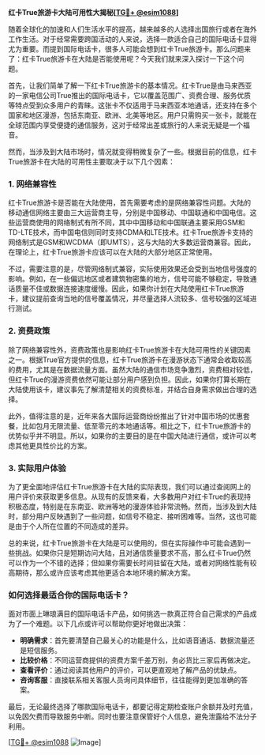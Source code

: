 **红卡True旅游卡大陆可用性大揭秘[[TG💪+ @esim1088](https://t.me/s/esim1088)]**

随着全球化的加速和人们生活水平的提高，越来越多的人选择出国旅行或者在海外工作生活。对于经常需要跨国活动的人来说，选择一款适合自己的国际电话卡显得尤为重要。而提到国际电话卡，很多人可能会想到红卡True旅游卡。那么问题来了：红卡True旅游卡在大陆是否能使用呢？今天我们就来深入探讨一下这个问题。

首先，让我们简单了解一下红卡True旅游卡的基本情况。红卡True是由马来西亚的一家电信公司True推出的国际电话卡，它以覆盖范围广、资费合理、服务优质等特点受到众多用户的青睐。这张卡不仅适用于马来西亚本地通话，还支持在多个国家和地区漫游，包括东南亚、欧洲、北美等地区。用户只需购买一张卡，就能在全球范围内享受便捷的通信服务，这对于经常出差或旅行的人来说无疑是一个福音。

然而，当涉及到大陆市场时，情况就变得稍微复杂了一些。根据目前的信息，红卡True旅游卡在大陆的可用性主要取决于以下几个因素：

### **1. 网络兼容性**
红卡True旅游卡是否能在大陆使用，首先需要考虑的是网络兼容性问题。大陆的移动通信网络主要由三大运营商主导，分别是中国移动、中国联通和中国电信。这些运营商使用的网络制式有所不同，其中中国移动和中国联通主要采用GSM和TD-LTE技术，而中国电信则同时支持CDMA和LTE技术。红卡True旅游卡支持的网络制式是GSM和WCDMA（即UMTS），这与大陆的大多数运营商兼容。因此，在理论上，红卡True旅游卡应该可以在大陆的大部分地区正常使用。

不过，需要注意的是，尽管网络制式兼容，实际使用效果还会受到当地信号强度的影响。例如，在一些偏远地区或者建筑物密集的地方，信号可能不够稳定，导致通话质量不佳或数据连接速度缓慢。因此，如果你计划在大陆使用红卡True旅游卡，建议提前查询当地的信号覆盖情况，并尽量选择人流较多、信号较强的区域进行测试。

### **2. 资费政策**
除了网络兼容性外，资费政策也是影响红卡True旅游卡在大陆可用性的关键因素之一。根据True官方提供的信息，红卡True旅游卡在漫游状态下通常会收取较高的费用，尤其是在数据流量方面。虽然大陆的通信市场竞争激烈，资费相对较低，但红卡True的漫游资费依然可能让部分用户感到负担。因此，如果你打算长期在大陆使用该卡，建议事先了解清楚相关的资费标准，并结合自身需求做出合理的选择。

此外，值得注意的是，近年来各大国际运营商纷纷推出了针对中国市场的优惠套餐，比如包月无限流量、低至零元的本地通话等。相比之下，红卡True旅游卡的优势似乎并不明显。所以，如果你的主要目的是在中国大陆进行通信，或许可以考虑其他更具性价比的方案。

### **3. 实际用户体验**
为了更全面地评估红卡True旅游卡在大陆的实际表现，我们可以通过查阅网上的用户评价来获取更多信息。从现有的反馈来看，大多数用户对红卡True的表现持积极态度，特别是在东南亚、欧洲等地的漫游体验非常流畅。然而，当涉及到大陆时，部分用户反映遇到了一些问题，如信号不稳定、接听困难等。当然，这也可能是由于个人所在位置的不同造成的差异。

总的来说，红卡True旅游卡在大陆是可以使用的，但在实际操作中可能会遇到一些挑战。如果你只是短期访问大陆，且对通信质量要求不高，那么红卡True仍然可以作为一个不错的选择；但如果你需要长时间驻留在大陆，或者对网络性能有较高期待，那么或许应该考虑其他更适合本地环境的解决方案。

### **如何选择最适合你的国际电话卡？**
面对市面上琳琅满目的国际电话卡产品，如何挑选一款真正符合自己需求的产品成为了一个难题。以下几点或许可以帮助你更好地做出决策：

- **明确需求**：首先要清楚自己最关心的功能是什么，比如语音通话、数据流量还是短信服务。
- **比较价格**：不同运营商提供的资费方案千差万别，务必货比三家后再做决定。
- **查看评价**：通过阅读其他用户的评价，可以更直观地了解产品的优缺点。
- **咨询客服**：直接联系相关客服人员询问具体细节，往往能得到更加准确的答案。

最后，无论最终选择了哪款国际电话卡，都要记得定期检查账户余额并及时充值，以免因欠费而导致服务中断。同时也要注意保管好个人信息，避免泄露给不法分子利用。

[[TG💪+ @esim1088](https://t.me/s/esim1088) ![Image](https://i.postimg.cc/4NQfJmqS/Snipaste-2025-05-13-00-14-12.png)]